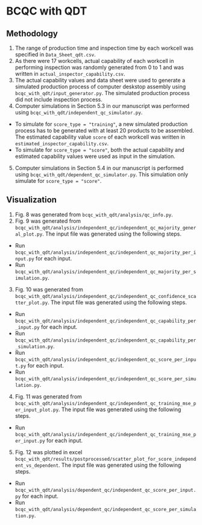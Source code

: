 # BCQC with QDT

## Methodology
1. The range of production time and inspection time by each workcell was specified in ```Data_Sheet_qdt.csv```.
2. As there were 17 workcells, actual capability of each workcell in performing inspection was randomly generated from 0 to 1 and was written in ```actual_inspector_capability.csv```.
3. The actual capability values and data sheet were used to generate a simulated production process of computer deskstop assembly using ```bcqc_with_qdt/input_generator.py```. The simulated production process did not include inspection process.
4. Computer simulations in Section 5.3 in our manuscript was performed using ```bcqc_with_qdt/independent_qc_simulator.py```.
- To simulate for ```score_type = "training"```, a new simulated production process has to be generated with at least 20 products to be assembled. The estimated capability value ```score``` of each workcell was written in ```estimated_inspector_capability.csv```.
- To simulate for ```score_type = "score"```, both the actual capability and estimated capability values were used as input in the simulation.
5. Computer simulations in Section 5.4 in our manuscript is performed using ```bcqc_with_qdt/dependent_qc_simulator.py```. This simulation only simulate for ```score_type = "score"```.

## Visualization
1. Fig. 8 was generated from ```bcqc_with_qdt/analysis/qc_info.py```.
2. Fig. 9 was generated from ```bcqc_with_qdt/analysis/independent_qc/independent_qc_majority_general_plot.py```. The input file was generated using the following steps.
- Run ```bcqc_with_qdt/analysis/independent_qc/independent_qc_majority_per_input.py``` for each input.
- Run ```bcqc_with_qdt/analysis/independent_qc/independent_qc_majority_per_simulation.py```.
3. Fig. 10 was generated from ```bcqc_with_qdt/analysis/independent_qc/independent_qc_confidence_scatter_plot.py```. The input file was generated using the following steps.
- Run ```bcqc_with_qdt/analysis/independent_qc/independent_qc_capability_per_input.py``` for each input.
- Run ```bcqc_with_qdt/analysis/independent_qc/independent_qc_capability_per_simulation.py```.
- Run ```bcqc_with_qdt/analysis/independent_qc/independent_qc_score_per_input.py``` for each input.
- Run ```bcqc_with_qdt/analysis/independent_qc/independent_qc_score_per_simulation.py```.
4. Fig. 11 was generated from ```bcqc_with_qdt/analysis/independent_qc/independent_qc_training_mse_per_input_plot.py```. The input file was generated using the following steps.
- Run ```bcqc_with_qdt/analysis/independent_qc/independent_qc_training_mse_per_input.py``` for each input.
5. Fig. 12 was plotted in excel ```bcqc_with_qdt/results/postprocessed/scatter_plot_for_score_independent_vs_dependent```. The input file was generated using the following steps.
- Run ```bcqc_with_qdt/analysis/dependent_qc/independent_qc_score_per_input.py``` for each input.
- Run ```bcqc_with_qdt/analysis/dependent_qc/independent_qc_score_per_simulation.py```.

